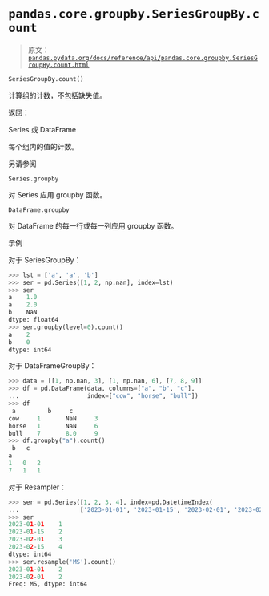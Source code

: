 # `pandas.core.groupby.SeriesGroupBy.count`

> 原文：[`pandas.pydata.org/docs/reference/api/pandas.core.groupby.SeriesGroupBy.count.html`](https://pandas.pydata.org/docs/reference/api/pandas.core.groupby.SeriesGroupBy.count.html)

```py
SeriesGroupBy.count()
```

计算组的计数，不包括缺失值。

返回：

Series 或 DataFrame

每个组内的值的计数。

另请参阅

`Series.groupby`

对 Series 应用 groupby 函数。

`DataFrame.groupby`

对 DataFrame 的每一行或每一列应用 groupby 函数。

示例

对于 SeriesGroupBy：

```py
>>> lst = ['a', 'a', 'b']
>>> ser = pd.Series([1, 2, np.nan], index=lst)
>>> ser
a    1.0
a    2.0
b    NaN
dtype: float64
>>> ser.groupby(level=0).count()
a    2
b    0
dtype: int64 
```

对于 DataFrameGroupBy：

```py
>>> data = [[1, np.nan, 3], [1, np.nan, 6], [7, 8, 9]]
>>> df = pd.DataFrame(data, columns=["a", "b", "c"],
...                   index=["cow", "horse", "bull"])
>>> df
 a         b     c
cow     1       NaN     3
horse   1       NaN     6
bull    7       8.0     9
>>> df.groupby("a").count()
 b   c
a
1   0   2
7   1   1 
```

对于 Resampler：

```py
>>> ser = pd.Series([1, 2, 3, 4], index=pd.DatetimeIndex(
...                 ['2023-01-01', '2023-01-15', '2023-02-01', '2023-02-15']))
>>> ser
2023-01-01    1
2023-01-15    2
2023-02-01    3
2023-02-15    4
dtype: int64
>>> ser.resample('MS').count()
2023-01-01    2
2023-02-01    2
Freq: MS, dtype: int64 
```
